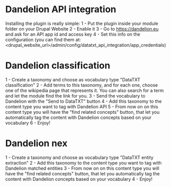 # Dandelion API integration
Installing the plugin is really simple:
1 - Put the plugin inside your module folder on your Drupal Website
2 - Enable it
3 - Go to https://dandelion.eu and ask for an API app id and access key
4 - Set this info on the configuration (you can find them at: <drupal_website_url>/admin/config/datatxt_api_integration/app_credentials)

# Dandelion classification
1 - Create a taxonomy and choose as vocabulary type "DataTXT classification"
2 - Add terms to this taxonomy, and for each one, choose one of the wikipedia page that represents it. You can also search for a term and let the module find the link for you.
3 - Send the vocabulary to Dandelion with the "Send to DataTXT" button
4 - Add this taxonomy to the content type you want to tag with Dandelion API
5 - From now on on this content type you will have the "find related concepts" button, that let you automatically tag the content with Dandelion concepts based on your vocabulary 
6 - Enjoy!

# Dandelion nex
1 - Create a taxonomy and choose as vocabulary type "DataTXT entity extraction"
2 - Add this taxonomy to the content type you want to tag with Dandelion matched entities
3 - From now on on this content type you will have the "find related concepts" button, that let you automatically tag the content with Dandelion concepts based on your vocabulary 
4 - Enjoy!

